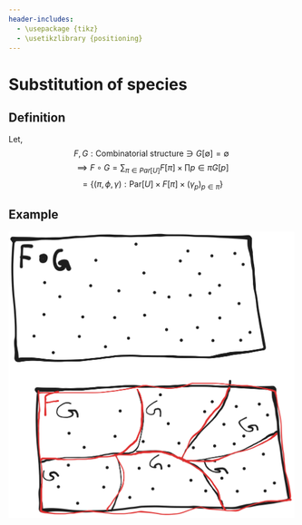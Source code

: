 ```yaml
---
header-includes:
  - \usepackage {tikz}
  - \usetikzlibrary {positioning}
---
```

# Substitution of species

## Definition

Let, 
  $$F, G: \text{Combinatorial structure} \ni G[\emptyset] = \emptyset$$
$$\implies F \circ G = \sum_{\pi \in Par[U]} F[\pi] \times \prod{p \in \pi} G[p]$$
$$ = \left\{\left(\pi, \phi, \gamma\right) : \text{Par}[U] \times F[\pi] \times (\gamma_p)_{p \in \pi} \right\}$$

## Example

![](F_circle_G.svg)
